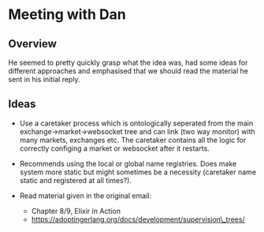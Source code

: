 # Meeting with Dan

## Overview

He seemed to pretty quickly grasp what the idea was, had some ideas for different approaches and emphasised
that we should read the material he sent in his initial reply.

## Ideas

- Use a caretaker process which is ontologically seperated from the main exchange-\>market-\>websocket tree
and can link (two way monitor) with many markets, exchanges etc. The caretaker contains all the logic for
correctly configing a market or websocket after it restarts.

- Recommends using the local or global name registries. Does make system more static but might sometimes be
a necessity (caretaker name static and registered at all times?).

- Read material given in the original email:
    + Chapter 8/9, Elixir in Action
    + https://adoptingerlang.org/docs/development/supervision\_trees/


